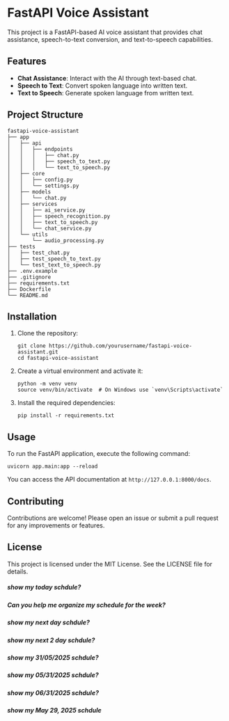 # FastAPI Voice Assistant

This project is a FastAPI-based AI voice assistant that provides chat assistance, speech-to-text conversion, and text-to-speech capabilities. 

## Features

- **Chat Assistance**: Interact with the AI through text-based chat.
- **Speech to Text**: Convert spoken language into written text.
- **Text to Speech**: Generate spoken language from written text.

## Project Structure

```
fastapi-voice-assistant
├── app
│   ├── api
│   │   ├── endpoints
│   │   │   ├── chat.py
│   │   │   ├── speech_to_text.py
│   │   │   └── text_to_speech.py
│   ├── core
│   │   ├── config.py
│   │   └── settings.py
│   ├── models
│   │   └── chat.py
│   ├── services
│   │   ├── ai_service.py
│   │   ├── speech_recognition.py
│   │   ├── text_to_speech.py
│   │   └── chat_service.py
│   └── utils
│       └── audio_processing.py
├── tests
│   ├── test_chat.py
│   ├── test_speech_to_text.py
│   └── test_text_to_speech.py
├── .env.example
├── .gitignore
├── requirements.txt
├── Dockerfile
└── README.md
```

## Installation

1. Clone the repository:
   ```
   git clone https://github.com/yourusername/fastapi-voice-assistant.git
   cd fastapi-voice-assistant
   ```

2. Create a virtual environment and activate it:
   ```
   python -m venv venv
   source venv/bin/activate  # On Windows use `venv\Scripts\activate`
   ```

3. Install the required dependencies:
   ```
   pip install -r requirements.txt
   ```

## Usage

To run the FastAPI application, execute the following command:
```
uvicorn app.main:app --reload
```

You can access the API documentation at `http://127.0.0.1:8000/docs`.

## Contributing

Contributions are welcome! Please open an issue or submit a pull request for any improvements or features.

## License

This project is licensed under the MIT License. See the LICENSE file for details.


##### show my today schdule?
##### Can you help me organize my schedule for the week?
##### show my next day schdule?
##### show my next 2 day schdule?
##### show my 31/05/2025 schdule?
##### show my 05/31/2025 schdule?
##### show my 06/31/2025 schdule?
##### show my May 29, 2025 schdule
